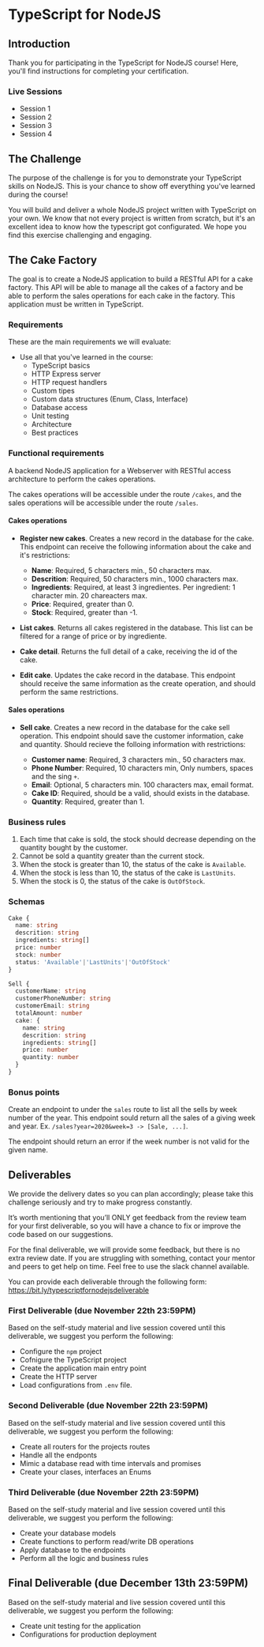 # TypeScript for NodeJS

## Introduction

Thank you for participating in the TypeScript for NodeJS course!
Here, you'll find instructions for completing your certification.

### Live Sessions

* Session 1
* Session 2
* Session 3
* Session 4

## The Challenge

The purpose of the challenge is for you to demonstrate your TypeScript skills on NodeJS. This is your chance to show off everything you've learned during the course!

You will build and deliver a whole NodeJS project written with TypeScript on your own. We know that not every project is written from scratch, but it's an excellent idea to know how the typescript got configurated. We hope you find this exercise challenging and engaging.


## The Cake Factory

The goal is to create a NodeJS application to build a RESTful API for a cake factory. This API will be able to manage all the cakes of a factory and be able to perform the sales operations for each cake in the factory. This application must be written in TypeScript.

### Requirements

These are the main requirements we will evaluate:

- Use all that you've learned in the course:
  - TypeScript basics
  - HTTP Express server
  - HTTP request handlers
  - Custom tipes
  - Custom data structures (Enum, Class, Interface)
  - Database access
  - Unit testing
  - Architecture
  - Best practices

### Functional requirements

A backend NodeJS application for a Webserver with RESTful access architecture to perform the cakes operations.

The cakes operations will be accessible under the route `/cakes`, and the sales operations will be accessible under the route `/sales`.

#### Cakes operations

* **Register new cakes**. Creates a new record in the database for the cake. This endpoint can receive the following information about the cake and it's restrictions:

  * **Name**: Required, 5 characters min., 50 characters max.
  * **Descrition**: Required, 50 characters min., 1000 characters max.
  * **Ingredients**: Required, at least 3 ingredientes. Per ingredient: 1 character min. 20 chareacters max.
  * **Price**: Required, greater than 0.
  * **Stock**: Required, greater than -1.

* **List cakes**. Returns all cakes registered in the database. This list can be filtered for a range of price or by ingrediente.

* **Cake detail**. Returns the full detail of a cake, receiving the id of the cake.

* **Edit cake**. Updates the cake record in the database. This endpoint should receive the same information as the create operation, and should perform the same restrictions.

#### Sales operations

* **Sell cake**. Creates a new record in the database for the cake sell operation. This endpoint should save the customer information, cake and quantity. Should recieve the folloing information with restrictions:

  * **Customer name**: Required, 3 characters min., 50 characters max.
  * **Phone Number**: Required, 10 characters min, Only numbers, spaces and the sing `+`.
  * **Email**: Optional, 5 characters min. 100 characters max, email format.
  * **Cake ID**: Required, should be a valid, should exists in the database.
  * **Quantity**: Required, greater than 1.

### Business rules

1. Each time that cake is sold, the stock should decrease depending on the quantity bought by the customer.
2. Cannot be sold a quantity greater than the current stock.
3. When the stock is greater than 10, the status of the cake is `Available`.
4. When the stock is less than 10, the status of the cake is `LastUnits`.
5. When the stock is 0, the status of the cake is `OutOfStock`.


### Schemas

```typescript
Cake {
  name: string
  descrition: string
  ingredients: string[]
  price: number
  stock: number
  status: 'Available'|'LastUnits'|'OutOfStock'
}

Sell {
  customerName: string
  customerPhoneNumber: string
  customerEmail: string
  totalAmount: number
  cake: {
    name: string
    descrition: string
    ingredients: string[]
    price: number
    quantity: number
  }
}
```

### Bonus points

Create an endpoint to under the `sales` route to list all the sells by week number of the year. This endpoint sould return all the sales of a giving week and year. Ex. `/sales?year=2020&week=3 -> [Sale, ...]`.

The endpoint should return an error if the week number is not valid for the given name.

## Deliverables

We provide the delivery dates so you can plan accordingly; please take this challenge seriously and try to make progress constantly.

It’s worth mentioning that you’ll ONLY get feedback from the review team for your first deliverable, so you will have a chance to fix or improve the code based on our suggestions.

For the final deliverable, we will provide some feedback, but there is no extra review date. If you are struggling with something, contact your mentor and peers to get help on time. Feel free to use the slack channel available.

You can provide each deliverable through the following form: https://bit.ly/typescriptfornodejsdeliverable

### First Deliverable (due November 22th 23:59PM)

Based on the self-study material and live session covered until this deliverable, we suggest you perform the following:

- Configure the `npm` project
- Cofnigure the TypeScript project
- Create the application main entry point
- Create the HTTP server
- Load configurations from `.env` file.



### Second Deliverable (due November 22th 23:59PM)

Based on the self-study material and live session covered until this deliverable, we suggest you perform the following:

- Create all routers for the projects routes
- Handle all the endponts
- Mimic a database read with time intervals and promises
- Create your clases, interfaces an Enums


### Third Deliverable (due November 22th 23:59PM)

Based on the self-study material and live session covered until this deliverable, we suggest you perform the following:

- Create your database models
- Create functions to perform read/write DB operations
- Apply database to the endpoints
- Perform all the logic and business rules

## Final Deliverable (due December 13th 23:59PM)

Based on the self-study material and live session covered until this deliverable, we suggest you perform the following:

- Create unit testing for the application
- Configurations for production deployment

